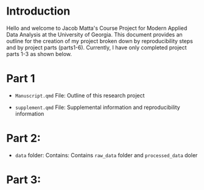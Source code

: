 # Introduction

Hello and welcome to Jacob Matta's Course Project for Modern Applied Data Analysis at the University of Georgia. This document provides an outline for the creation of my project broken down by reproducibility steps and by project parts (parts1-6). Currently, I have only completed project parts 1-3 as shown below.

# Part 1
-   `Manuscript.qmd` File: Outline of this research project 

-   `supplement.qmd` File: Supplemental information and reproducibility information

# Part 2: 
-   `data` folder: Contains: Contains `raw_data` folder and `processed_data` doler



# Part 3:
